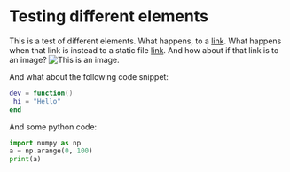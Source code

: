 # Testing different elements

This is a test of different elements. What happens, to a [link](https://github.com/svbrodersen/mySite).
What happens when that link is instead to a static file [link](/static/img/SVG-Loaders-master/README.md).
And how about if that link is to an image? ![This is an
image](/static/img/login_image.jpg).

And what about the following code snippet:

```lua
dev = function()
 hi = "Hello"
end
```

And some python code:

```python
import numpy as np
a = np.arange(0, 100)
print(a)
```

